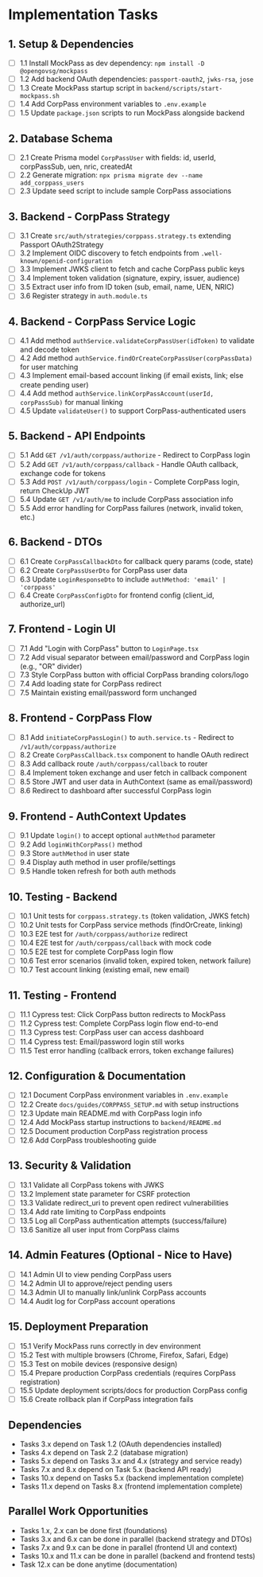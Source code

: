 # Implementation Tasks

## 1. Setup & Dependencies

- [ ] 1.1 Install MockPass as dev dependency: `npm install -D @opengovsg/mockpass`
- [ ] 1.2 Add backend OAuth dependencies: `passport-oauth2`, `jwks-rsa`, `jose`
- [ ] 1.3 Create MockPass startup script in `backend/scripts/start-mockpass.sh`
- [ ] 1.4 Add CorpPass environment variables to `.env.example`
- [ ] 1.5 Update `package.json` scripts to run MockPass alongside backend

## 2. Database Schema

- [ ] 2.1 Create Prisma model `CorpPassUser` with fields: id, userId, corpPassSub, uen, nric, createdAt
- [ ] 2.2 Generate migration: `npx prisma migrate dev --name add_corppass_users`
- [ ] 2.3 Update seed script to include sample CorpPass associations

## 3. Backend - CorpPass Strategy

- [ ] 3.1 Create `src/auth/strategies/corppass.strategy.ts` extending Passport OAuth2Strategy
- [ ] 3.2 Implement OIDC discovery to fetch endpoints from `.well-known/openid-configuration`
- [ ] 3.3 Implement JWKS client to fetch and cache CorpPass public keys
- [ ] 3.4 Implement token validation (signature, expiry, issuer, audience)
- [ ] 3.5 Extract user info from ID token (sub, email, name, UEN, NRIC)
- [ ] 3.6 Register strategy in `auth.module.ts`

## 4. Backend - CorpPass Service Logic

- [ ] 4.1 Add method `authService.validateCorpPassUser(idToken)` to validate and decode token
- [ ] 4.2 Add method `authService.findOrCreateCorpPassUser(corpPassData)` for user matching
- [ ] 4.3 Implement email-based account linking (if email exists, link; else create pending user)
- [ ] 4.4 Add method `authService.linkCorpPassAccount(userId, corpPassSub)` for manual linking
- [ ] 4.5 Update `validateUser()` to support CorpPass-authenticated users

## 5. Backend - API Endpoints

- [ ] 5.1 Add `GET /v1/auth/corppass/authorize` - Redirect to CorpPass login
- [ ] 5.2 Add `GET /v1/auth/corppass/callback` - Handle OAuth callback, exchange code for tokens
- [ ] 5.3 Add `POST /v1/auth/corppass/login` - Complete CorpPass login, return CheckUp JWT
- [ ] 5.4 Update `GET /v1/auth/me` to include CorpPass association info
- [ ] 5.5 Add error handling for CorpPass failures (network, invalid token, etc.)

## 6. Backend - DTOs

- [ ] 6.1 Create `CorpPassCallbackDto` for callback query params (code, state)
- [ ] 6.2 Create `CorpPassUserDto` for CorpPass user data
- [ ] 6.3 Update `LoginResponseDto` to include `authMethod: 'email' | 'corppass'`
- [ ] 6.4 Create `CorpPassConfigDto` for frontend config (client_id, authorize_url)

## 7. Frontend - Login UI

- [ ] 7.1 Add "Login with CorpPass" button to `LoginPage.tsx`
- [ ] 7.2 Add visual separator between email/password and CorpPass login (e.g., "OR" divider)
- [ ] 7.3 Style CorpPass button with official CorpPass branding colors/logo
- [ ] 7.4 Add loading state for CorpPass redirect
- [ ] 7.5 Maintain existing email/password form unchanged

## 8. Frontend - CorpPass Flow

- [ ] 8.1 Add `initiateCorpPassLogin()` to `auth.service.ts` - Redirect to `/v1/auth/corppass/authorize`
- [ ] 8.2 Create `CorpPassCallback.tsx` component to handle OAuth redirect
- [ ] 8.3 Add callback route `/auth/corppass/callback` to router
- [ ] 8.4 Implement token exchange and user fetch in callback component
- [ ] 8.5 Store JWT and user data in AuthContext (same as email/password)
- [ ] 8.6 Redirect to dashboard after successful CorpPass login

## 9. Frontend - AuthContext Updates

- [ ] 9.1 Update `login()` to accept optional `authMethod` parameter
- [ ] 9.2 Add `loginWithCorpPass()` method
- [ ] 9.3 Store `authMethod` in user state
- [ ] 9.4 Display auth method in user profile/settings
- [ ] 9.5 Handle token refresh for both auth methods

## 10. Testing - Backend

- [ ] 10.1 Unit tests for `corppass.strategy.ts` (token validation, JWKS fetch)
- [ ] 10.2 Unit tests for CorpPass service methods (findOrCreate, linking)
- [ ] 10.3 E2E test for `/auth/corppass/authorize` redirect
- [ ] 10.4 E2E test for `/auth/corppass/callback` with mock code
- [ ] 10.5 E2E test for complete CorpPass login flow
- [ ] 10.6 Test error scenarios (invalid token, expired token, network failure)
- [ ] 10.7 Test account linking (existing email, new email)

## 11. Testing - Frontend

- [ ] 11.1 Cypress test: Click CorpPass button redirects to MockPass
- [ ] 11.2 Cypress test: Complete CorpPass login flow end-to-end
- [ ] 11.3 Cypress test: CorpPass user can access dashboard
- [ ] 11.4 Cypress test: Email/password login still works
- [ ] 11.5 Test error handling (callback errors, token exchange failures)

## 12. Configuration & Documentation

- [ ] 12.1 Document CorpPass environment variables in `.env.example`
- [ ] 12.2 Create `docs/guides/CORPPASS_SETUP.md` with setup instructions
- [ ] 12.3 Update main README.md with CorpPass login info
- [ ] 12.4 Add MockPass startup instructions to `backend/README.md`
- [ ] 12.5 Document production CorpPass registration process
- [ ] 12.6 Add CorpPass troubleshooting guide

## 13. Security & Validation

- [ ] 13.1 Validate all CorpPass tokens with JWKS
- [ ] 13.2 Implement state parameter for CSRF protection
- [ ] 13.3 Validate redirect_uri to prevent open redirect vulnerabilities
- [ ] 13.4 Add rate limiting to CorpPass endpoints
- [ ] 13.5 Log all CorpPass authentication attempts (success/failure)
- [ ] 13.6 Sanitize all user input from CorpPass claims

## 14. Admin Features (Optional - Nice to Have)

- [ ] 14.1 Admin UI to view pending CorpPass users
- [ ] 14.2 Admin UI to approve/reject pending users
- [ ] 14.3 Admin UI to manually link/unlink CorpPass accounts
- [ ] 14.4 Audit log for CorpPass account operations

## 15. Deployment Preparation

- [ ] 15.1 Verify MockPass runs correctly in dev environment
- [ ] 15.2 Test with multiple browsers (Chrome, Firefox, Safari, Edge)
- [ ] 15.3 Test on mobile devices (responsive design)
- [ ] 15.4 Prepare production CorpPass credentials (requires CorpPass registration)
- [ ] 15.5 Update deployment scripts/docs for production CorpPass config
- [ ] 15.6 Create rollback plan if CorpPass integration fails

## Dependencies

- Tasks 3.x depend on Task 1.2 (OAuth dependencies installed)
- Tasks 4.x depend on Task 2.2 (database migration)
- Tasks 5.x depend on Tasks 3.x and 4.x (strategy and service ready)
- Tasks 7.x and 8.x depend on Task 5.x (backend API ready)
- Tasks 10.x depend on Tasks 5.x (backend implementation complete)
- Tasks 11.x depend on Tasks 8.x (frontend implementation complete)

## Parallel Work Opportunities

- Tasks 1.x, 2.x can be done first (foundations)
- Tasks 3.x and 6.x can be done in parallel (backend strategy and DTOs)
- Tasks 7.x and 9.x can be done in parallel (frontend UI and context)
- Tasks 10.x and 11.x can be done in parallel (backend and frontend tests)
- Task 12.x can be done anytime (documentation)
